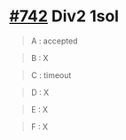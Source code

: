 # [#742](https://codeforces.com/contest/1567) Div2 1sol

> A : accepted

> B : X

> C : timeout

> D : X

> E : X

> F : X
